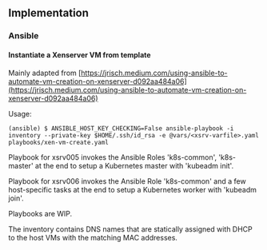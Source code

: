 
## Implementation

### Ansible 

#### Instantiate a Xenserver VM from template

Mainly adapted from [https://jrisch.medium.com/using-ansible-to-automate-vm-creation-on-xenserver-d092aa484a06](https://jrisch.medium.com/using-ansible-to-automate-vm-creation-on-xenserver-d092aa484a06)

Usage:

```
(ansible) $ ANSIBLE_HOST_KEY_CHECKING=False ansible-playbook -i inventory --private-key $HOME/.ssh/id_rsa -e @vars/<xsrv-varfile>.yaml playbooks/xen-vm-create.yaml
```

Playbook for xsrv005 invokes the Ansible Roles 'k8s-common', 'k8s-master'  at the end to setup a Kubernetes master with 'kubeadm init'.

Playbook for xsrv006 invokes the Ansible Role 'k8s-common' and a few host-specific tasks at the end to setup a Kubernetes worker with 'kubeadm join'.

Playbooks are WIP. 

The inventory contains DNS names that are statically assigned with DHCP to the host VMs with the matching MAC addresses.
